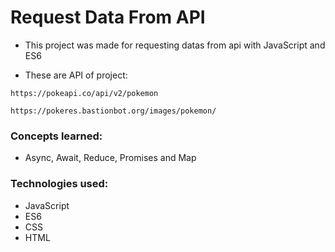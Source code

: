 # Request Data From API

- This project was made for requesting datas from api with JavaScript and ES6

- These are API of project: 

```
https://pokeapi.co/api/v2/pokemon

https://pokeres.bastionbot.org/images/pokemon/
```

### Concepts learned:
- Async, Await, Reduce, Promises and Map

### Technologies used:
- JavaScript
- ES6
- CSS
- HTML
